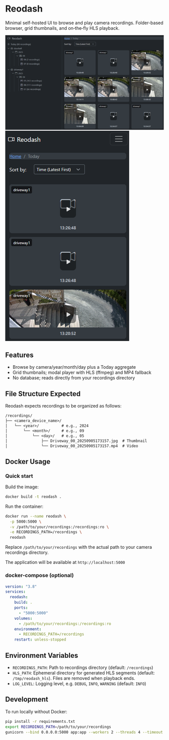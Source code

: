 # Reodash

Minimal self-hosted UI to browse and play camera recordings. Folder-based browser, grid thumbnails, and on‑the‑fly HLS playback.

![Reodash on Desktop](pictures/desktop.png)
![Reodash on Phone](pictures/phone.png)
## Features

- Browse by camera/year/month/day plus a Today aggregate
- Grid thumbnails; modal player with HLS (ffmpeg) and MP4 fallback
- No database; reads directly from your recordings directory

## File Structure Expected

Reodash expects recordings to be organized as follows:

```
/recordings/
├── <camera_device_name>/
│   └── <year>/          # e.g., 2024
│       └── <month>/     # e.g., 09
│           └── <day>/   # e.g., 05
│               ├── Driveway_00_20250905173157.jpg  # Thumbnail
│               └── Driveway_00_20250905173157.mp4  # Video
```

## Docker Usage

### Quick start

Build the image:
```bash
docker build -t reodash .
```

Run the container:
```bash
docker run --name reodash \
  -p 5000:5000 \
  -v /path/to/your/recordings:/recordings:ro \
  -e RECORDINGS_PATH=/recordings \
  reodash
```

Replace `/path/to/your/recordings` with the actual path to your camera recordings directory.

The application will be available at `http://localhost:5000`

### docker-compose (optional)

```yaml
version: "3.8"
services:
  reodash:
    build: .
    ports:
      - "5000:5000"
    volumes:
      - /path/to/your/recordings:/recordings:ro
    environment:
      - RECORDINGS_PATH=/recordings
    restart: unless-stopped
```

## Environment Variables

- `RECORDINGS_PATH`: Path to recordings directory (default: `/recordings`)
- `HLS_PATH`: Ephemeral directory for generated HLS segments (default: `/tmp/reodash_hls`). Files are removed when playback ends.
- `LOG_LEVEL`: Logging level, e.g. `DEBUG`, `INFO`, `WARNING` (default: `INFO`)

## Development

To run locally without Docker:

```bash
pip install -r requirements.txt
export RECORDINGS_PATH=/path/to/your/recordings
gunicorn --bind 0.0.0.0:5000 app:app --workers 2 --threads 4 --timeout 180
```